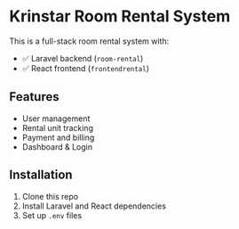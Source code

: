 # Krinstar Room Rental System

This is a full-stack room rental system with:

- ✅ Laravel backend (`room-rental`)
- ✅ React frontend (`frontendrental`)

## Features

- User management
- Rental unit tracking
- Payment and billing
- Dashboard & Login

## Installation

1. Clone this repo
2. Install Laravel and React dependencies
3. Set up `.env` files
